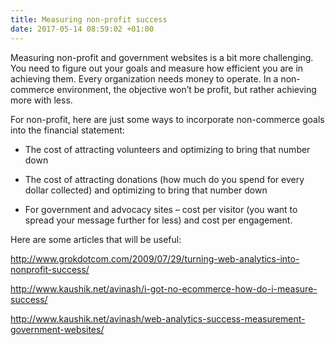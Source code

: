 ```yaml
---
title: Measuring non-profit success
date: 2017-05-14 08:59:02 +01:00
---
```


Measuring non-profit and government websites is a bit more challenging. You need to figure out your goals and measure how efficient you are in achieving them. Every organization needs money to operate. In a non-commerce environment, the objective won’t be profit, but rather achieving more with less.

For non-profit, here are just some ways to incorporate non-commerce goals into the financial statement:

-  The cost of attracting volunteers and optimizing to bring that number down

-  The cost of attracting donations (how much do you spend for every dollar collected) and optimizing to bring that number down

-  For government and advocacy sites – cost per visitor (you want to spread your message further for less) and cost per engagement.

Here are some articles that will be useful:

 http://www.grokdotcom.com/2009/07/29/turning-web-analytics-into-nonprofit-success/

http://www.kaushik.net/avinash/i-got-no-ecommerce-how-do-i-measure-success/

http://www.kaushik.net/avinash/web-analytics-success-measurement-government-websites/
